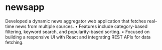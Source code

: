 # newsapp
Developed a dynamic news aggregator web application that fetches real-time news from multiple sources. 
•	Features include category-based filtering, keyword search, and popularity-based sorting. 
•	Focused on building a responsive UI with React and integrating REST APIs for data fetching. 
